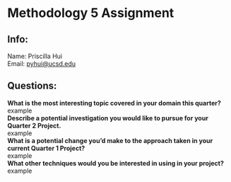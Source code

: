 # Methodology 5 Assignment
## Info: 
Name: Priscilla Hui <br>
Email: pyhui@ucsd.edu

## Questions:
**What is the most interesting topic covered in your domain this quarter?** <br>
  example <br>
**Describe a potential investigation you would like to pursue for your Quarter 2 Project.** <br>
  example <br>
**What is a potential change you’d make to the approach taken in your current Quarter 1 Project?** <br>
  example <br> 
**What other techniques would you be interested in using in your project?** <br>
  example <br>
